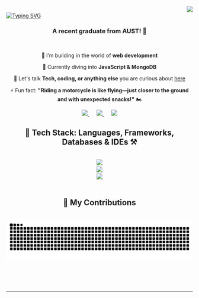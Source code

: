 <img align="right" src="https://visitor-badge.laobi.icu/badge?page_id=sheiikhaminul.sheiikhaminul" />
<br/>
    <a href="https://git.io/typing-svg">
    <img src="https://readme-typing-svg.demolab.com?font=Fira+Code&weight=900&size=50&pause=1000&color=7E0D0FF6&center=true&vCenter=true&multiline=true&width=1350&height=200&lines=Hey!+It's+Sheikh+Aminul.+💬;🖥️+Coding+and+problem-solving+are+my+jam!+⚙️" 
    alt="Typing SVG" />
</a>

<br/>
<h3 align="center">A recent graduate from AUST! 🚀</h3>

<br/>

<div align="center">
 
 🔭 I’m building in the world of **web development**  
 
 🌱 Currently diving into **JavaScript & MongoDB**  

💬 Let's talk **Tech, coding, or anything else** you are curious about [here](https://github.com/sheiikhaminul/sheiikhaminul/issues)

⚡ Fun fact: **"Riding a motorcycle is like flying—just closer to the ground and with unexpected snacks!"** 🏍️   

</div>

<div align="center">
  <a href="mailto:sheiikhaminul@gmail.com" style="margin: 0 10px;">
    <img src="https://img.shields.io/badge/Gmail-333333?style=for-the-badge&logo=gmail&logoColor=maroon" />
  </a>
  <a href="https://linkedin.com/in/sheiikhaminul" target="_blank" style="margin: 0 10px;">
    <img src="https://img.shields.io/badge/LinkedIn-0A3981?style=for-the-badge&logo=linkedin&logoColor=black" />
  </a>
  <a href="https://sheiikhaminul.github.io" target="_blank" style="margin: 0 10px;">
    <img src="https://img.shields.io/badge/Portfolio-800000?style=for-the-badge&logo=link&logoColor=white" />
  </a>
</div>

<h2 align="center">📌 Tech Stack: Languages, Frameworks, Databases & IDEs ⚒️</h2>
<br/>
<div align="center">
    <img src="https://skillicons.dev/icons?i=c,cpp,cs,java,javascript,php,python,kotlin,threejs,html,css,bootstrap" /><br>
    <img src="https://skillicons.dev/icons?i=mongodb,mysql,firebase,tensorflow,pytorch,linux,ubuntu,latex,matlab" /><br>
    <img src="https://skillicons.dev/icons?i=git,github,arduino,vscode,visualstudio,androidstudio,pycharm,photoshop" /><br>
</div>
<br/>


<div align="center">
  <h2>🎯 My Contributions </h2>
  <br>
  <img alt="snake eating my contributions" src="https://raw.githubusercontent.com/sheiikhaminul/sheiikhaminul/output/github-contribution-grid-snake.svg" />
  
  <br/><br/><br/>
</div>

<hr/>


